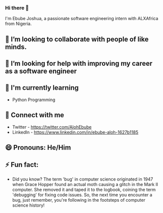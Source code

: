 ### Hi there 👋

I'm Ebube Joshua, a passionate software engineering intern with ALXAfrica from Nigeria.

## 👯 I’m looking to collaborate with people of like minds.
## 🤔 I’m looking for help with improving my career as a software engineer
## 🌱 I'm currently learning
- Python Programming
## 🤝 Connect with me
- Twitter - https://twitter.com/AlohEbube
- LinkedIn - https://www.linkedin.com/in/ebube-aloh-1627b1185
## 😄 Pronouns: He/Him
## ⚡ Fun fact: 
- Did you know? The term 'bug' in computer science originated in 1947 when Grace Hopper found an actual moth causing a glitch in the Mark II computer. She removed it and taped it to the logbook, coining the term 'debugging' for fixing code issues. So, the next time you encounter a bug, just remember, you're following in the footsteps of computer science history!
